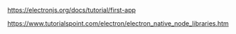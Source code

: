 https://electronjs.org/docs/tutorial/first-app

https://www.tutorialspoint.com/electron/electron_native_node_libraries.htm